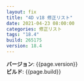```yaml
---
layout: fix
title: "4D v18 修正リスト"
date: 2021-04-23 08:00:00
categories: 修正リスト
tags: "18.4"
build: 265175
version: 18.4
---
```


**バージョン**: {{page.version}}  
**ビルド**: {{page.build}}  

